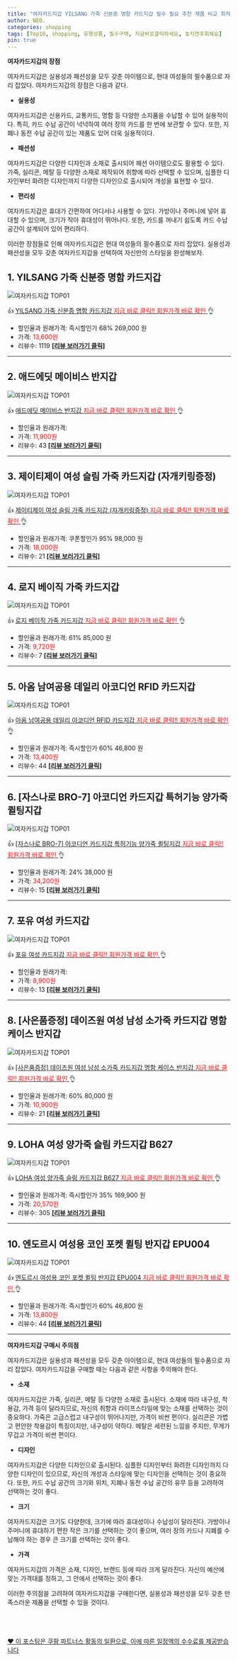 ```yaml
---
title: "여자카드지갑 YILSANG 가죽 신분증 명함 카드지갑 필수 필요 추천 제품 비교 최저 가격 비교 장점 구매 후기 구매평"
author: NEO.
categories: shopping
tags: [Top10, shopping, 유행상품, 필수구매, 지금바로클릭하세요, 놓치면후회해요]
pin: true
---
```

**여자카드지갑의 장점**

여자카드지갑은 실용성과 패션성을 모두 갖춘 아이템으로, 현대 여성들의 필수품으로 자리 잡았다. 여자카드지갑의 장점은 다음과 같다.

* **실용성**

여자카드지갑은 신용카드, 교통카드, 명함 등 다양한 소지품을 수납할 수 있어 실용적이다. 특히, 카드 수납 공간이 넉넉하여 여러 장의 카드를 한 번에 보관할 수 있다. 또한, 지폐나 동전 수납 공간이 있는 제품도 있어 더욱 실용적이다.

* **패션성**

여자카드지갑은 다양한 디자인과 소재로 출시되어 패션 아이템으로도 활용할 수 있다. 가죽, 실리콘, 메탈 등 다양한 소재로 제작되어 취향에 따라 선택할 수 있으며, 심플한 디자인부터 화려한 디자인까지 다양한 디자인으로 출시되어 개성을 표현할 수 있다.

* **편리성**

여자카드지갑은 휴대가 간편하여 어디서나 사용할 수 있다. 가방이나 주머니에 넣어 휴대할 수 있으며, 크기가 작아 휴대성이 뛰어나다. 또한, 카드를 꺼내기 쉽도록 카드 수납 공간이 설계되어 있어 편리하다.

이러한 장점들로 인해 여자카드지갑은 현대 여성들의 필수품으로 자리 잡았다. 실용성과 패션성을 모두 갖춘 여자카드지갑을 선택하여 자신만의 스타일을 완성해보자.

   

## 1. YILSANG 가죽 신분증 명함 카드지갑

![여자카드지갑 TOP01](https://thumbnail7.coupangcdn.com/thumbnails/remote/490x490ex/image/vendor_inventory/59b9/b11d8b4bfb6ba5e0a3271e52ab5c10e5b2addd8c6c71a3c91a619cecc2c3.jpeg)


👍 [YILSANG 가죽 신분증 명함 카드지갑 <font color=red> 지금 바로 클릭!! 회원가격 바로 확인 </font> ](https://link.coupang.com/re/AFFSDP?lptag=AF3617701&subid=GithubCoopas&pageKey=7614183596&traceid=V0-153&itemId=20173025547&vendorItemId=87265155980) 👌 


- 할인율과 원래가격: 즉시할인가 68%  269,000   원
- 가격: <span style='color:red'>13,600원</span>
- 리뷰수: 1119  [**[리뷰 보러가기 클릭]**](https://link.coupang.com/re/AFFSDP?lptag=AF3617701&subid=GithubCoopas&pageKey=7614183596&traceid=V0-153&itemId=20173025547&vendorItemId=87265155980)

---


   

## 2. 애드에딧 메이비스 반지갑

![여자카드지갑 TOP01](https://thumbnail7.coupangcdn.com/thumbnails/remote/490x490ex/image/retail/images/3993257142051445-5d607b2f-0335-4c77-bb2f-bc1a6a376cc9.jpg)


👍 [애드에딧 메이비스 반지갑 <font color=red> 지금 바로 클릭!! 회원가격 바로 확인 </font> ](https://link.coupang.com/re/AFFSDP?lptag=AF3617701&subid=GithubCoopas&pageKey=269873677&traceid=V0-153&itemId=847444399&vendorItemId=5390041034) 👌 


- 할인율과 원래가격: 
- 가격: <span style='color:red'>11,900원</span>
- 리뷰수: 43  [**[리뷰 보러가기 클릭]**](https://link.coupang.com/re/AFFSDP?lptag=AF3617701&subid=GithubCoopas&pageKey=269873677&traceid=V0-153&itemId=847444399&vendorItemId=5390041034)

---


   

## 3. 제이티제이 여성 슬림 가죽 카드지갑 (자개키링증정)

![여자카드지갑 TOP01](https://thumbnail7.coupangcdn.com/thumbnails/remote/490x490ex/image/vendor_inventory/659a/cace934153fae84e441111b5bf39c517ce0fd34a4b273c3c5773f3665f1d.jpg)


👍 [제이티제이 여성 슬림 가죽 카드지갑 (자개키링증정) <font color=red> 지금 바로 클릭!! 회원가격 바로 확인 </font> ](https://link.coupang.com/re/AFFSDP?lptag=AF3617701&subid=GithubCoopas&pageKey=7461152505&traceid=V0-153&itemId=19447515254&vendorItemId=86558471431) 👌 


- 할인율과 원래가격: 쿠폰할인가 95%  98,000   원
- 가격: <span style='color:red'>18,000원</span>
- 리뷰수: 21  [**[리뷰 보러가기 클릭]**](https://link.coupang.com/re/AFFSDP?lptag=AF3617701&subid=GithubCoopas&pageKey=7461152505&traceid=V0-153&itemId=19447515254&vendorItemId=86558471431)

---


   

## 4. 로지 베이직 가죽 카드지갑

![여자카드지갑 TOP01](https://thumbnail10.coupangcdn.com/thumbnails/remote/490x490ex/image/rs_quotation_api/7etdkso6/b5f89a68d99c4f59a9b41331cb9ce160.jpg)


👍 [로지 베이직 가죽 카드지갑 <font color=red> 지금 바로 클릭!! 회원가격 바로 확인 </font> ](https://link.coupang.com/re/AFFSDP?lptag=AF3617701&subid=GithubCoopas&pageKey=6361936993&traceid=V0-153&itemId=13434375981&vendorItemId=84751718767) 👌 


- 할인율과 원래가격: 61%  85,000   원
- 가격: <span style='color:red'>9,720원</span>
- 리뷰수: 7  [**[리뷰 보러가기 클릭]**](https://link.coupang.com/re/AFFSDP?lptag=AF3617701&subid=GithubCoopas&pageKey=6361936993&traceid=V0-153&itemId=13434375981&vendorItemId=84751718767)

---


   

## 5. 아옴 남여공용 데일리 아코디언 RFID 카드지갑

![여자카드지갑 TOP01](https://thumbnail6.coupangcdn.com/thumbnails/remote/490x490ex/image/vendor_inventory/33f0/57a948a89781b066438c9e9adce8385dc011f095addb3ff6f230b33191a7.jpg)


👍 [아옴 남여공용 데일리 아코디언 RFID 카드지갑 <font color=red> 지금 바로 클릭!! 회원가격 바로 확인 </font> ](https://link.coupang.com/re/AFFSDP?lptag=AF3617701&subid=GithubCoopas&pageKey=7233010179&traceid=V0-153&itemId=18786511854&vendorItemId=86810183068) 👌 


- 할인율과 원래가격: 즉시할인가 60%  46,800   원
- 가격: <span style='color:red'>13,400원</span>
- 리뷰수: 44  [**[리뷰 보러가기 클릭]**](https://link.coupang.com/re/AFFSDP?lptag=AF3617701&subid=GithubCoopas&pageKey=7233010179&traceid=V0-153&itemId=18786511854&vendorItemId=86810183068)

---


   

## 6. [자스나로 BRO-7] 아코디언 카드지갑 특허기능 양가죽 퀼팅지갑

![여자카드지갑 TOP01](https://thumbnail9.coupangcdn.com/thumbnails/remote/490x490ex/image/vendor_inventory/fb98/922cc5a84fc28dc8bf63e1f8e63cc81e4b6fbca4e35b6c7f954879fe911c.jpg)


👍 [[자스나로 BRO-7] 아코디언 카드지갑 특허기능 양가죽 퀼팅지갑 <font color=red> 지금 바로 클릭!! 회원가격 바로 확인 </font> ](https://link.coupang.com/re/AFFSDP?lptag=AF3617701&subid=GithubCoopas&pageKey=7449936306&traceid=V0-153&itemId=19993328752&vendorItemId=87185828347) 👌 


- 할인율과 원래가격: 24%  38,000   원
- 가격: <span style='color:red'>34,200원</span>
- 리뷰수: 15  [**[리뷰 보러가기 클릭]**](https://link.coupang.com/re/AFFSDP?lptag=AF3617701&subid=GithubCoopas&pageKey=7449936306&traceid=V0-153&itemId=19993328752&vendorItemId=87185828347)

---


   

## 7. 포유 여성 카드지갑

![여자카드지갑 TOP01](https://thumbnail10.coupangcdn.com/thumbnails/remote/490x490ex/image/vendor_inventory/ef21/e7067129fe4e975049e9eaaa80e1c04ac5b95ac28b08c4f61791bf7a694d.jpg)


👍 [포유 여성 카드지갑 <font color=red> 지금 바로 클릭!! 회원가격 바로 확인 </font> ](https://link.coupang.com/re/AFFSDP?lptag=AF3617701&subid=GithubCoopas&pageKey=344973418&traceid=V0-153&itemId=1095638165&vendorItemId=85849612510) 👌 


- 할인율과 원래가격: 
- 가격: <span style='color:red'>8,900원</span>
- 리뷰수: 13  [**[리뷰 보러가기 클릭]**](https://link.coupang.com/re/AFFSDP?lptag=AF3617701&subid=GithubCoopas&pageKey=344973418&traceid=V0-153&itemId=1095638165&vendorItemId=85849612510)

---


   

## 8. [사은품증정] 데이즈원 여성 남성 소가죽 카드지갑 명함 케이스 반지갑

![여자카드지갑 TOP01](https://thumbnail7.coupangcdn.com/thumbnails/remote/490x490ex/image/vendor_inventory/4fea/a9ea961612a733893b3c640f5457f3fc3099e9e743e070410656870fbfd2.jpg)


👍 [[사은품증정] 데이즈원 여성 남성 소가죽 카드지갑 명함 케이스 반지갑 <font color=red> 지금 바로 클릭!! 회원가격 바로 확인 </font> ](https://link.coupang.com/re/AFFSDP?lptag=AF3617701&subid=GithubCoopas&pageKey=1456394301&traceid=V0-153&itemId=2506370500&vendorItemId=70499452526) 👌 


- 할인율과 원래가격: 60%  80,000   원
- 가격: <span style='color:red'>10,900원</span>
- 리뷰수: 21  [**[리뷰 보러가기 클릭]**](https://link.coupang.com/re/AFFSDP?lptag=AF3617701&subid=GithubCoopas&pageKey=1456394301&traceid=V0-153&itemId=2506370500&vendorItemId=70499452526)

---


   

## 9. LOHA 여성 양가죽 슬림 카드지갑 B627

![여자카드지갑 TOP01](https://thumbnail9.coupangcdn.com/thumbnails/remote/490x490ex/image/vendor_inventory/4f9c/769a49a0ea489b5365633d7af54b80c15f1d65797429380ee5e2697741d7.jpg)


👍 [LOHA 여성 양가죽 슬림 카드지갑 B627 <font color=red> 지금 바로 클릭!! 회원가격 바로 확인 </font> ](https://link.coupang.com/re/AFFSDP?lptag=AF3617701&subid=GithubCoopas&pageKey=6839055257&traceid=V0-153&itemId=16257125333&vendorItemId=85538149847) 👌 


- 할인율과 원래가격: 즉시할인가 35%  169,900   원
- 가격: <span style='color:red'>20,570원</span>
- 리뷰수: 305  [**[리뷰 보러가기 클릭]**](https://link.coupang.com/re/AFFSDP?lptag=AF3617701&subid=GithubCoopas&pageKey=6839055257&traceid=V0-153&itemId=16257125333&vendorItemId=85538149847)

---


   

## 10. 엔도르시 여성용 코인 포켓 퀼팅 반지갑 EPU004

![여자카드지갑 TOP01](https://thumbnail8.coupangcdn.com/thumbnails/remote/490x490ex/image/vendor_inventory/7a3a/9df9826275c3c66609c14312ac238dd6520502fa66edfa1c36939ad5f6da.jpg)


👍 [엔도르시 여성용 코인 포켓 퀼팅 반지갑 EPU004 <font color=red> 지금 바로 클릭!! 회원가격 바로 확인 </font> ](https://link.coupang.com/re/AFFSDP?lptag=AF3617701&subid=GithubCoopas&pageKey=5296321716&traceid=V0-153&itemId=7634241004&vendorItemId=76177884855) 👌 


- 할인율과 원래가격: 즉시할인가 60%  46,800   원
- 가격: <span style='color:red'>13,800원</span>
- 리뷰수: 44  [**[리뷰 보러가기 클릭]**](https://link.coupang.com/re/AFFSDP?lptag=AF3617701&subid=GithubCoopas&pageKey=5296321716&traceid=V0-153&itemId=7634241004&vendorItemId=76177884855)

---
**여자카드지갑 구매시 주의점**

여자카드지갑은 실용성과 패션성을 모두 갖춘 아이템으로, 현대 여성들의 필수품으로 자리 잡았다. 여자카드지갑을 구매할 때는 다음과 같은 사항을 주의해야 한다.

* **소재**

여자카드지갑은 가죽, 실리콘, 메탈 등 다양한 소재로 출시된다. 소재에 따라 내구성, 착용감, 가격 등이 달라지므로, 자신의 취향과 라이프스타일에 맞는 소재를 선택하는 것이 중요하다. 가죽은 고급스럽고 내구성이 뛰어나지만, 가격이 비싼 편이다. 실리콘은 가볍고 편안한 착용감이 특징이지만, 내구성이 약하다. 메탈은 세련된 느낌을 주지만, 무게가 무겁고 가격이 비싼 편이다.

* **디자인**

여자카드지갑은 다양한 디자인으로 출시된다. 심플한 디자인부터 화려한 디자인까지 다양한 디자인이 있으므로, 자신의 개성과 스타일에 맞는 디자인을 선택하는 것이 중요하다. 또한, 카드 수납 공간의 크기와 위치, 지폐나 동전 수납 공간의 유무 등을 고려하여 선택하는 것이 좋다.

* **크기**

여자카드지갑은 크기도 다양한데, 크기에 따라 휴대성이나 수납성이 달라진다. 가방이나 주머니에 휴대하기 편한 작은 크기를 선택하는 것이 좋으며, 여러 장의 카드나 지폐를 수납해야 하는 경우 큰 크기를 선택하는 것이 좋다.

* **가격**

여자카드지갑의 가격은 소재, 디자인, 브랜드 등에 따라 크게 달라진다. 자신의 예산에 맞는 가격대를 정하고, 그 안에서 선택하는 것이 좋다.

이러한 주의점을 고려하여 여자카드지갑을 구매한다면, 실용성과 패션성을 모두 갖춘 만족스러운 제품을 선택할 수 있을 것이다.<br><br><br><br><br> [ ❤  이 포스팅은 쿠팡 파트너스 활동의 일환으로, 이에 따른 일정액의 수수료를 제공받습니다](https://link.coupang.com/a/bcEFyh)